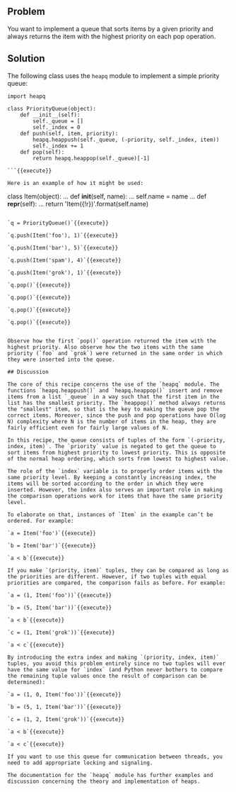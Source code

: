 ## Problem

You want to implement a queue that sorts items by a given priority and always returns the item with the highest priority on each pop operation.

## Solution

The following class uses the `heapq` module to implement a simple priority queue:

```
import heapq

class PriorityQueue(object):
    def __init__(self):
        self._queue = []
        self._index = 0
    def push(self, item, priority):
        heapq.heappush(self._queue, (-priority, self._index, item))
        self._index += 1
    def pop(self):
        return heapq.heappop(self._queue)[-1]

```{{execute}}

Here is an example of how it might be used:

```
class Item(object):
... def __init__(self, name):
...     self.name = name
... def __repr__(self):
...     return 'Item({!r})'.format(self.name)

```{{execute}}

`q = PriorityQueue()`{{execute}}

`q.push(Item('foo'), 1)`{{execute}}

`q.push(Item('bar'), 5)`{{execute}}

`q.push(Item('spam'), 4)`{{execute}}

`q.push(Item('grok'), 1)`{{execute}}

`q.pop()`{{execute}}

`q.pop()`{{execute}}

`q.pop()`{{execute}}

`q.pop()`{{execute}}


Observe how the first `pop()` operation returned the item with the highest priority. Also observe how the two items with the same priority (`foo` and `grok`) were returned in the same order in which they were inserted into the queue.

## Discussion

The core of this recipe concerns the use of the `heapq` module. The functions `heapq.heappush()` and `heapq.heappop()` insert and remove items from a list `_queue` in a way such that the first item in the list has the smallest priority. The `heappop()` method always returns the "smallest" item, so that is the key to making the queue pop the correct items. Moreover, since the push and pop operations have O(log N) complexity where N is the number of items in the heap, they are fairly efficient even for fairly large values of N.

In this recipe, the queue consists of tuples of the form `(-priority, index, item)`. The `priority` value is negated to get the queue to sort items from highest priority to lowest priority. This is opposite of the normal heap ordering, which sorts from lowest to highest value.

The role of the `index` variable is to properly order items with the same priority level. By keeping a constantly increasing index, the items will be sorted according to the order in which they were inserted. However, the index also serves an important role in making the comparison operations work for items that have the same priority level.

To elaborate on that, instances of `Item` in the example can’t be ordered. For example:

`a = Item('foo')`{{execute}}

`b = Item('bar')`{{execute}}

`a < b`{{execute}}

If you make `(priority, item)` tuples, they can be compared as long as the priorities are different. However, if two tuples with equal priorities are compared, the comparison fails as before. For example:

`a = (1, Item('foo'))`{{execute}}

`b = (5, Item('bar'))`{{execute}}

`a < b`{{execute}}

`c = (1, Item('grok'))`{{execute}}

`a < c`{{execute}}

By introducing the extra index and making `(priority, index, item)` tuples, you avoid this problem entirely since no two tuples will ever have the same value for `index` (and Python never bothers to compare the remaining tuple values once the result of comparison can be determined):

`a = (1, 0, Item('foo'))`{{execute}}

`b = (5, 1, Item('bar'))`{{execute}}

`c = (1, 2, Item('grok'))`{{execute}}

`a < b`{{execute}}

`a < c`{{execute}}

If you want to use this queue for communication between threads, you need to add appropriate locking and signaling.

The documentation for the `heapq` module has further examples and discussion concerning the theory and implementation of heaps.